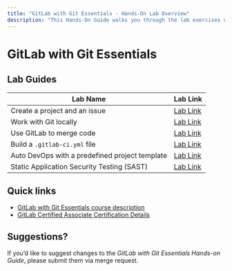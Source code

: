 ```yaml
---
title: "GitLab with Git Essentials - Hands-On Lab Overview"
description: "This Hands-On Guide walks you through the lab exercises used in the GitLab with Git Essentials course."
---
```


# GitLab with Git Essentials

## Lab Guides

 Lab Name | Lab Link |
-----------|------------|
 Create a project and an issue | [Lab Link](/handbook/customer-success/professional-services-engineering/education-services/gitbasicshandsonlab1/)
Work with Git locally |  [Lab Link](/handbook/customer-success/professional-services-engineering/education-services/gitbasicshandsonlab2/)
  Use GitLab to merge code | [Lab Link](/handbook/customer-success/professional-services-engineering/education-services/gitbasicshandsonlab3/)
 Build a `.gitlab-ci.yml` file | [Lab Link](/handbook/customer-success/professional-services-engineering/education-services/gitbasicshandsonlab4/)
  Auto DevOps with a predefined project template | [Lab Link](/handbook/customer-success/professional-services-engineering/education-services/gitbasicshandsonlab5/)
  Static Application Security Testing (SAST) | [Lab Link](/handbook/customer-success/professional-services-engineering/education-services/gitbasicshandsonlab6/)

## Quick links

* [GitLab with Git Essentials course description](https://about.gitlab.com/services/education/gitlab-basics/)
* [GitLab Certified Associate Certification Details](https://about.gitlab.com/services/education/gitlab-certified-associate/)

## Suggestions?

If you’d like to suggest changes to the *GitLab with Git Essentials Hands-on Guide*, please submit them via merge request.

